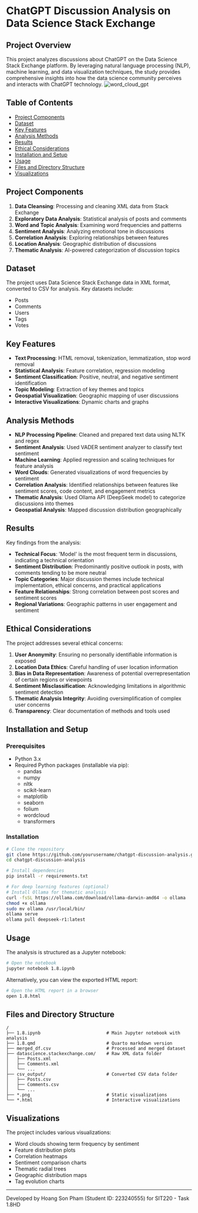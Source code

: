 # ChatGPT Discussion Analysis on Data Science Stack Exchange

## Project Overview

This project analyzes discussions about ChatGPT on the Data Science Stack Exchange platform. By leveraging natural language processing (NLP), machine learning, and data visualization techniques, the study provides comprehensive insights into how the data science community perceives and interacts with ChatGPT technology.
![word_cloud_gpt](https://github.com/user-attachments/assets/c68b291d-13ba-4961-b99f-c424f49955bb)


## Table of Contents

- [Project Components](#project-components)
- [Dataset](#dataset)
- [Key Features](#key-features)
- [Analysis Methods](#analysis-methods)
- [Results](#results)
- [Ethical Considerations](#ethical-considerations)
- [Installation and Setup](#installation-and-setup)
- [Usage](#usage)
- [Files and Directory Structure](#files-and-directory-structure)
- [Visualizations](#visualizations)

## Project Components

1. **Data Cleansing**: Processing and cleaning XML data from Stack Exchange
2. **Exploratory Data Analysis**: Statistical analysis of posts and comments
3. **Word and Topic Analysis**: Examining word frequencies and patterns
4. **Sentiment Analysis**: Analyzing emotional tone in discussions
5. **Correlation Analysis**: Exploring relationships between features
6. **Location Analysis**: Geographic distribution of discussions
7. **Thematic Analysis**: AI-powered categorization of discussion topics

## Dataset

The project uses Data Science Stack Exchange data in XML format, converted to CSV for analysis. Key datasets include:

- Posts
- Comments
- Users
- Tags
- Votes

## Key Features

- **Text Processing**: HTML removal, tokenization, lemmatization, stop word removal
- **Statistical Analysis**: Feature correlation, regression modeling
- **Sentiment Classification**: Positive, neutral, and negative sentiment identification
- **Topic Modeling**: Extraction of key themes and topics
- **Geospatial Visualization**: Geographic mapping of user discussions
- **Interactive Visualizations**: Dynamic charts and graphs

## Analysis Methods

- **NLP Processing Pipeline**: Cleaned and prepared text data using NLTK and regex
- **Sentiment Analysis**: Used VADER sentiment analyzer to classify text sentiment
- **Machine Learning**: Applied regression and scaling techniques for feature analysis
- **Word Clouds**: Generated visualizations of word frequencies by sentiment
- **Correlation Analysis**: Identified relationships between features like sentiment scores, code content, and engagement metrics
- **Thematic Analysis**: Used Ollama API (DeepSeek model) to categorize discussions into themes
- **Geospatial Analysis**: Mapped discussion distribution geographically

## Results

Key findings from the analysis:

- **Technical Focus**: 'Model' is the most frequent term in discussions, indicating a technical orientation
- **Sentiment Distribution**: Predominantly positive outlook in posts, with comments tending to be more neutral
- **Topic Categories**: Major discussion themes include technical implementation, ethical concerns, and practical applications
- **Feature Relationships**: Strong correlation between post scores and sentiment scores
- **Regional Variations**: Geographic patterns in user engagement and sentiment

## Ethical Considerations

The project addresses several ethical concerns:

1. **User Anonymity**: Ensuring no personally identifiable information is exposed
2. **Location Data Ethics**: Careful handling of user location information
3. **Bias in Data Representation**: Awareness of potential overrepresentation of certain regions or viewpoints
4. **Sentiment Misclassification**: Acknowledging limitations in algorithmic sentiment detection
5. **Thematic Analysis Integrity**: Avoiding oversimplification of complex user concerns
6. **Transparency**: Clear documentation of methods and tools used

## Installation and Setup

### Prerequisites

- Python 3.x
- Required Python packages (installable via pip):
  - pandas
  - numpy
  - nltk
  - scikit-learn
  - matplotlib
  - seaborn
  - folium
  - wordcloud
  - transformers

### Installation

```bash
# Clone the repository
git clone https://github.com/yourusername/chatgpt-discussion-analysis.git
cd chatgpt-discussion-analysis

# Install dependencies
pip install -r requirements.txt

# For deep learning features (optional)
# Install Ollama for thematic analysis
curl -fsSL https://ollama.com/download/ollama-darwin-amd64 -o ollama
chmod +x ollama
sudo mv ollama /usr/local/bin/
ollama serve
ollama pull deepseek-r1:latest
```

## Usage

The analysis is structured as a Jupyter notebook:

```bash
# Open the notebook
jupyter notebook 1.8.ipynb
```

Alternatively, you can view the exported HTML report:

```bash
# Open the HTML report in a browser
open 1.8.html
```

## Files and Directory Structure

```
/
├── 1.8.ipynb                         # Main Jupyter notebook with analysis
├── 1.8.qmd                           # Quarto markdown version
├── merged_df.csv                     # Processed and merged dataset
├── datascience.stackexchange.com/    # Raw XML data folder
│   ├── Posts.xml
│   ├── Comments.xml
│   └── ...
├── csv_output/                       # Converted CSV data folder
│   ├── Posts.csv
│   ├── Comments.csv
│   └── ...
├── *.png                             # Static visualizations
└── *.html                            # Interactive visualizations
```

## Visualizations

The project includes various visualizations:

- Word clouds showing term frequency by sentiment
- Feature distribution plots
- Correlation heatmaps
- Sentiment comparison charts
- Thematic radial trees
- Geographic distribution maps
- Tag evolution charts

---

Developed by Hoang Son Pham (Student ID: 223240555) for SIT220 - Task 1.8HD
